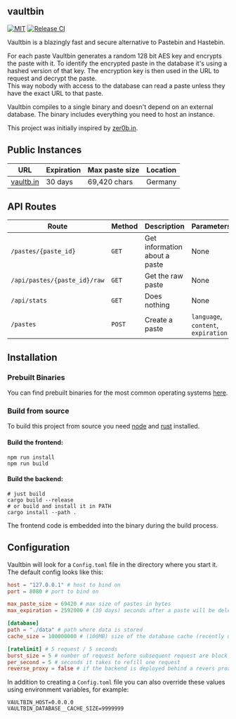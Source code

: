 ## vaultbin

[![MIT](https://img.shields.io/badge/license-MIT-blue.svg)](./LICENSE)
[![Release CI](https://github.com/merlinfuchs/vaultbin/actions/workflows/release.yml/badge.svg)](https://github.com/merlinfuchs/vaultbin/releases)

Vaultbin is a blazingly fast and secure alternative to Pastebin and Hastebin.

For each paste Vaultbin generates a random 128 bit AES key and encrypts the paste with it. 
To identify the encrypted paste in the database it's using a hashed version of that key.
The encryption key is then used in the URL to request and decrypt the paste.  
This way nobody with access to the database can read a paste unless they have the exact URL to that paste.

Vaultbin compiles to a single binary and doesn't depend on an external database.
The binary includes everything you need to host an instance.

This project was initially inspired by [zer0b.in](https://github.com/zer0bin-dev/zer0bin).

## Public Instances

| URL                                            | Expiration | Max paste size | Location                            |
| ---------------------------------------------- | ---------- | -------------- | ----------------------------------- |
| [vaultb.in](https://vaultb.in)                 | 30 days    | 69,420 chars   | Germany                             |

## API Routes

| Route | Method | Description | Parameters
| --- | --- | --- | --- |
| `/pastes/{paste_id}` | `GET` | Get information about a paste | None
| `/api/pastes/{paste_id}/raw` | `GET` | Get the raw paste | None
| `/api/stats` | `GET` | Does nothing | None
| `/pastes` | `POST` | Create a paste | `language`, `content`, `expiration`

## Installation

### Prebuilt Binaries

You can find prebuilt binaries for the most common operating systems [here](https://github.com/merlinfuchs/vaultbin/releases).

### Build from source

To build this project from source you need [node](https://nodejs.org/en/download/) and [rust](https://www.rust-lang.org/tools/install) installed.

#### Build the frontend:
```shell
npm run install
npm run build
```

#### Build the backend:
```shell
# just build
cargo build --release
# or build and install it in PATH
cargo install --path .
```

The frontend code is embedded into the binary during the build process. 

## Configuration

Vaultbin will look for a `Config.toml` file in the directory where you start it.  
The default config looks like this:
```toml
host = "127.0.0.1" # host to bind on
port = 8080 # port to bind on

max_paste_size = 69420 # max size of pastes in bytes
max_expiration = 2592000 # (30 days) seconds after a paste will be deleted

[database]
path = "./data" # path where data is stored
cache_size = 100000000 # (100MB) size of the database cache (recently used pastes will be kept in memory if possible)

[ratelimit] # 5 request / 5 seconds
burst_size = 5 # number of request before subsequent request are block
per_second = 5 # seconds it takes to refill one request
reverse_proxy = false # if the backend is deployed behind a revers proxy -> this changes the way the peers IP is retrieved
```

In addition to creating a `Config.toml` file you can also override these values using environment variables, for example:

```shell
VAULTBIN_HOST=0.0.0.0
VAULTBIN_DATABASE__CACHE_SIZE=9999999
```
